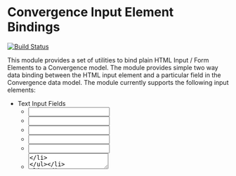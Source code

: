 # Convergence Input Element Bindings
[![Build Status](https://travis-ci.org/convergencelabs/input-element-bindings.svg?branch=master)](https://travis-ci.org/convergencelabs/input-element-bindings)

This module provides a set of utilities to bind plain HTML Input / Form Elements to a Convergence model. The module provides simple two way data binding between the HTML input element and a particular field in the Convergence data model. The module currently supports the following input elements:

- Text Input Fields
  - <input type="text" />
  - <input type="password" />
  - <input type="email" />
  - <input type="url" />
  - <input type="search" />
  - <textarea />
- Radio Buttons
  - <input type="radio" />
- Select Elements
  - <select />
  - <select multiple /> 
- Color Selector
  - <input type="color" />
- Number Fields
  - <input type="number" />
  - <input type="range" />

## Installation
```npm install --save @convergence/input-element-bindings```

or

```npm install --save-dev @convergence/input-element-bindings```

## Example Usage

```html
<html>
<head>
  <script src="https://client.convergence.io/v1/convergence.js" language="JavaScript" />
  <script src="https://client.convergence.io/libs/convergence-html-input-bindings.js" language="JavaScript" />
</head>
<body>
  <input type="text" id="textInput" />
  
  <script>
  const DOMAIN_URL = "https://api.convergence.io/realtime/domain/<username>/<domain-id>";
  Convergence.connectAnonymously(DOMAIN_URL).then(function(domain) {
    return domain.models().open("input-binder", "test", function() {
      return { textInput: "textInput" };
    });
  }).then(function(model) {
    const textInput = document.getElementById("textInput");
    const realTimeString = model.elementAt("textInput");
    ConvergenceInputElementBinder.bindTextInput(textInput, realTimeString);
  }).catch(function(error) {
    console.error(error);
  });
  </script>
</body>
</html>
```

## API
```javascript
function bindTextInput(textInput, stringElement)
function bindNumberInput(numberInput, numberElement)
function bindCheckboxInput(checkboxInput, booleanElement)
function bindRangeInput(rangeInput, numberElement)
function bindColorInput(colorInput, stringElement)
function bindSingleSelect(selectInput, stringElement)
function bindMultiSelect(selectInput, arrayElement)
function bindRadioInputs(radioInputs, stringElement)
```